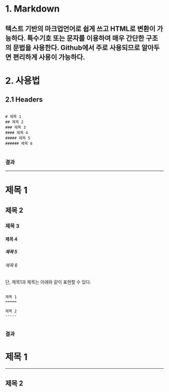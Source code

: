 # 1. Markdown

텍스트 기반의 마크업언어로 쉽게 쓰고 HTML로 변환이 가능하다.
특수기호 또는 문자를 이용하여 매우 간단한 구조의 문법을 사용한다.
Github에서 주로 사용되므로 알아두면 편리하게 사용이 가능하다.
---

# 2. 사용법

## 2.1 Headers
<pre>
<code>
# 제목 1
## 제목 2
### 제목 3
#### 제목 4
##### 제목 5
###### 제목 6
</code>
</pre>

### 결과
---
# 제목 1
## 제목 2
### 제목 3
#### 제목 4
##### 제목 5
###### 제목 6

단, 제목1과 제목는 아래와 같이 표현할 수 있다.
<pre>
<code>
제목 1
=====

제목 2
-----
</code>
</pre>

### 결과
제목 1
=====
---
제목 2
-----
